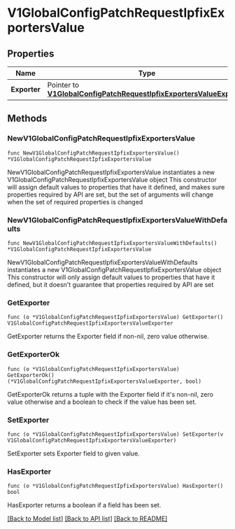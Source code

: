 # V1GlobalConfigPatchRequestIpfixExportersValue

## Properties

Name | Type | Description | Notes
------------ | ------------- | ------------- | -------------
**Exporter** | Pointer to [**V1GlobalConfigPatchRequestIpfixExportersValueExporter**](V1GlobalConfigPatchRequestIpfixExportersValueExporter.md) |  | [optional] 

## Methods

### NewV1GlobalConfigPatchRequestIpfixExportersValue

`func NewV1GlobalConfigPatchRequestIpfixExportersValue() *V1GlobalConfigPatchRequestIpfixExportersValue`

NewV1GlobalConfigPatchRequestIpfixExportersValue instantiates a new V1GlobalConfigPatchRequestIpfixExportersValue object
This constructor will assign default values to properties that have it defined,
and makes sure properties required by API are set, but the set of arguments
will change when the set of required properties is changed

### NewV1GlobalConfigPatchRequestIpfixExportersValueWithDefaults

`func NewV1GlobalConfigPatchRequestIpfixExportersValueWithDefaults() *V1GlobalConfigPatchRequestIpfixExportersValue`

NewV1GlobalConfigPatchRequestIpfixExportersValueWithDefaults instantiates a new V1GlobalConfigPatchRequestIpfixExportersValue object
This constructor will only assign default values to properties that have it defined,
but it doesn't guarantee that properties required by API are set

### GetExporter

`func (o *V1GlobalConfigPatchRequestIpfixExportersValue) GetExporter() V1GlobalConfigPatchRequestIpfixExportersValueExporter`

GetExporter returns the Exporter field if non-nil, zero value otherwise.

### GetExporterOk

`func (o *V1GlobalConfigPatchRequestIpfixExportersValue) GetExporterOk() (*V1GlobalConfigPatchRequestIpfixExportersValueExporter, bool)`

GetExporterOk returns a tuple with the Exporter field if it's non-nil, zero value otherwise
and a boolean to check if the value has been set.

### SetExporter

`func (o *V1GlobalConfigPatchRequestIpfixExportersValue) SetExporter(v V1GlobalConfigPatchRequestIpfixExportersValueExporter)`

SetExporter sets Exporter field to given value.

### HasExporter

`func (o *V1GlobalConfigPatchRequestIpfixExportersValue) HasExporter() bool`

HasExporter returns a boolean if a field has been set.


[[Back to Model list]](../README.md#documentation-for-models) [[Back to API list]](../README.md#documentation-for-api-endpoints) [[Back to README]](../README.md)


